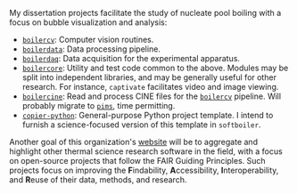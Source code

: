 My dissertation projects facilitate the study of nucleate pool boiling with a focus on bubble visualization and analysis:

- [`boilercv`](https://github.com/softboiler/boilercv): Computer vision routines.
- [`boilerdata`](https://github.com/softboiler/boilerdata): Data processing pipeline.
- [`boilerdaq`](https://github.com/softboiler/boilerdaq): Data acquisition for the experimental apparatus.
- [`boilercore`](https://github.com/softboiler/boilercore): Utility and test code common to the above. Modules may be split into independent libraries, and may be generally useful for other research. For instance, `captivate` facilitates video and image viewing.
- [`boilercine`](https://github.com/softboiler/boilercine): Read and process CINE files for the [`boilercv`](https://github.com/softboiler/boilercv) pipeline. Will probably migrate to [`pims`](https://pypi.org/project/PIMS/), time permitting.
- [`copier-python`](https://github.com/blakeNaccarato/copier-python): General-purpose Python project template. I intend to furnish a science-focused version of this template in `softboiler`.

Another goal of this organization's [website](https://softboiler.org/) will be to aggregate and highlight other thermal science research software in the field, with a focus on open-source projects that follow the FAIR Guiding Principles. Such projects focus on improving the **F**indability, **A**ccessibility, **I**nteroperability, and **R**euse of their data, methods, and research.
